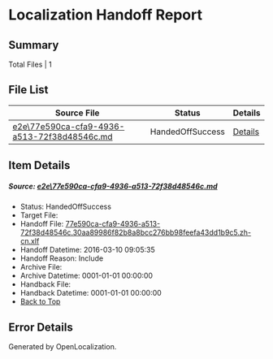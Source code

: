# <a name='report-top'></a> Localization Handoff Report

## Summary
 Total Files | 1

## File List
 Source File | Status | Details 
 ----------- | ------ | ------- 
 [e2e\77e590ca-cfa9-4936-a513-72f38d48546c.md](https://github.com/OpenLocalizationTest/oltest/blob/d1066eeab53b3658cd31c3ff0a7108242e43d280/e2e/77e590ca-cfa9-4936-a513-72f38d48546c.md) | HandedOffSuccess | [Details](#5a881170b3173db5515ccfd4cedf037adb0edb052)

## Item Details
##### <a name='5a881170b3173db5515ccfd4cedf037adb0edb052'></a> Source: [e2e\77e590ca-cfa9-4936-a513-72f38d48546c.md](https://github.com/OpenLocalizationTest/oltest/blob/d1066eeab53b3658cd31c3ff0a7108242e43d280/e2e/77e590ca-cfa9-4936-a513-72f38d48546c.md)
* Status: HandedOffSuccess
* Target File: 
* Handoff File: [77e590ca-cfa9-4936-a513-72f38d48546c.30aa89986f82b8a8bcc276bb98feefa43dd1b9c5.zh-cn.xlf](https://github.com/OpenLocalizationTestOrg/olhandoff/blob/9e3dcb233cbfa984b2f43e759331b9a61e0d9b2a/ol-handoff/OpenLocalizationTestOrg/oltest.zh-cn/xinjiang/ht/77e590ca-cfa9-4936-a513-72f38d48546c.30aa89986f82b8a8bcc276bb98feefa43dd1b9c5.zh-cn.xlf)
* Handoff Datetime: 2016-03-10 09:05:35
* Handoff Reason: Include
* Archive File: 
* Archive Datetime: 0001-01-01 00:00:00
* Handback File: 
* Handback Datetime: 0001-01-01 00:00:00
* [Back to Top](#report-top)


## Error Details

Generated by OpenLocalization.
